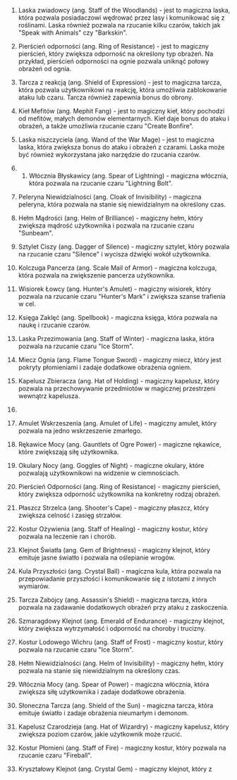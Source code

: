 1.  Laska zwiadowcy (ang. Staff of the Woodlands) - jest to magiczna laska, która pozwala posiadaczowi wędrować przez lasy i komunikować się z roślinami. Laska również pozwala na rzucanie kilku czarów, takich jak "Speak with Animals" czy "Barkskin".
    
2.  Pierścień odporności (ang. Ring of Resistance) - jest to magiczny pierścień, który zwiększa odporność na określony typ obrażeń. Na przykład, pierścień odporności na ognie pozwala uniknąć połowy obrażeń od ognia.
    
3.  Tarcza z reakcją (ang. Shield of Expression) - jest to magiczna tarcza, która pozwala użytkownikowi na reakcję, która umożliwia zablokowanie ataku lub czaru. Tarcza również zapewnia bonus do obrony.
    
4.  Kieł Mefitów (ang. Mephit Fang) - jest to magiczny kieł, który pochodzi od mefitów, małych demonów elementarnych. Kieł daje bonus do ataku i obrażeń, a także umożliwia rzucanie czaru "Create Bonfire".
    
5.  Laska niszczyciela (ang. Wand of the War Mage) - jest to magiczna laska, która zwiększa bonus do ataku i obrażeń z czarami. Laska może być również wykorzystana jako narzędzie do rzucania czarów.
6. 1.  Włócznia Błyskawicy (ang. Spear of Lightning) - magiczna włócznia, która pozwala na rzucanie czaru "Lightning Bolt".
    
2.  Peleryna Niewidzialności (ang. Cloak of Invisibility) - magiczna peleryna, która pozwala na stanie się niewidzialnym na określony czas.
    
3.  Hełm Mądrości (ang. Helm of Brilliance) - magiczny hełm, który zwiększa mądrość użytkownika i pozwala na rzucanie czaru "Sunbeam".
    
4.  Sztylet Ciszy (ang. Dagger of Silence) - magiczny sztylet, który pozwala na rzucanie czaru "Silence" i wycisza dźwięki wokół użytkownika.
    
5.  Kolczuga Pancerza (ang. Scale Mail of Armor) - magiczna kolczuga, która pozwala na zwiększenie pancerza użytkownika.
    
6.  Wisiorek Łowcy (ang. Hunter's Amulet) - magiczny wisiorek, który pozwala na rzucanie czaru "Hunter's Mark" i zwiększa szanse trafienia w cel.
    
7.  Księga Zaklęć (ang. Spellbook) - magiczna księga, która pozwala na naukę i rzucanie czarów.
    
8.  Laska Przezimowania (ang. Staff of Winter) - magiczna laska, która pozwala na rzucanie czaru "Ice Storm".
    
9.  Miecz Ognia (ang. Flame Tongue Sword) - magiczny miecz, który jest pokryty płomieniami i zadaje dodatkowe obrażenia ogniem.
    
10.  Kapelusz Zbieracza (ang. Hat of Holding) - magiczny kapelusz, który pozwala na przechowywanie przedmiotów w magicznej przestrzeni wewnątrz kapelusza.
11. 
12.  Amulet Wskrzeszenia (ang. Amulet of Life) - magiczny amulet, który pozwala na jedno wskrzeszenie zmarłego.
    
2.  Rękawice Mocy (ang. Gauntlets of Ogre Power) - magiczne rękawice, które zwiększają siłę użytkownika.
    
3.  Okulary Nocy (ang. Goggles of Night) - magiczne okulary, które pozwalają użytkownikowi na widzenie w ciemnościach.
    
4.  Pierścień Odporności (ang. Ring of Resistance) - magiczny pierścień, który zwiększa odporność użytkownika na konkretny rodzaj obrażeń.
    
5.  Płaszcz Strzelca (ang. Shooter's Cape) - magiczny płaszcz, który zwiększa celność i zasięg strzałów.
    
6.  Kostur Ożywienia (ang. Staff of Healing) - magiczny kostur, który pozwala na leczenie ran i chorób.
    
7.  Klejnot Światła (ang. Gem of Brightness) - magiczny klejnot, który emituje jasne światło i pozwala na oślepianie wrogów.
    
8.  Kula Przyszłości (ang. Crystal Ball) - magiczna kula, która pozwala na przepowiadanie przyszłości i komunikowanie się z istotami z innych wymiarów.
    
9.  Tarcza Zabójcy (ang. Assassin's Shield) - magiczna tarcza, która pozwala na zadawanie dodatkowych obrażeń przy ataku z zaskoczenia.
    
10.  Szmaragdowy Klejnot (ang. Emerald of Endurance) - magiczny klejnot, który zwiększa wytrzymałość i odporność na choroby i trucizny.
    
11.  Kostur Lodowego Wichru (ang. Staff of Frost) - magiczny kostur, który pozwala na rzucanie czaru "Ice Storm".
    
12.  Hełm Niewidzialności (ang. Helm of Invisibility) - magiczny hełm, który pozwala na stanie się niewidzialnym na określony czas.
    
13.  Włócznia Mocy (ang. Spear of Power) - magiczna włócznia, która zwiększa siłę użytkownika i zadaje dodatkowe obrażenia.
    
14.  Słoneczna Tarcza (ang. Shield of the Sun) - magiczna tarcza, która emituje światło i zadaje obrażenia nieumarłym i demonom.
    
15.  Kapelusz Czarodzieja (ang. Hat of Wizardry) - magiczny kapelusz, który zwiększa poziom czarów, jakie użytkownik może rzucić.
    
16.  Kostur Płomieni (ang. Staff of Fire) - magiczny kostur, który pozwala na rzucanie czaru "Fireball".
    
17.  Kryształowy Klejnot (ang. Crystal Gem) - magiczny klejnot, który z